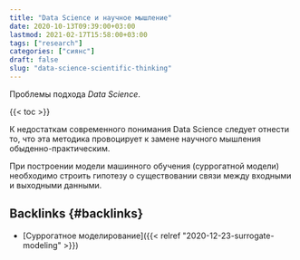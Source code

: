 ```yaml
---
title: "Data Science и научное мышление"
date: 2020-10-13T09:39:00+03:00
lastmod: 2021-02-17T15:58:00+03:00
tags: ["research"]
categories: ["сиянс"]
draft: false
slug: "data-science-scientific-thinking"
---
```


Проблемы подхода _Data Science_.

<!--more-->

{{< toc >}}

К недостаткам современного понимания Data Science следует отнести то,
что эта методика провоцирует к замене научного мышления
обыденно-практическим.

При построении модели машинного обучения (суррогатной модели)
необходимо строить гипотезу о существовании связи между входными и
выходными данными.


## Backlinks {#backlinks}

-   [Суррогатное моделирование]({{< relref "2020-12-23-surrogate-modeling" >}})
